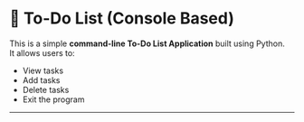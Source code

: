 # 📝 To-Do List (Console Based)

This is a simple **command-line To-Do List Application** built using Python.  
It allows users to:
- View tasks
- Add tasks
- Delete tasks
- Exit the program

---

